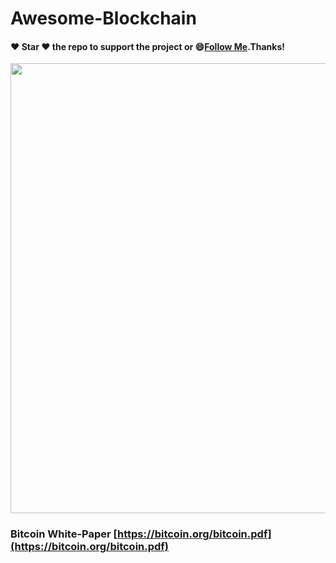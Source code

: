 # Awesome-Blockchain
#### :heart: Star :heart: the repo to support the project or :smile:[Follow Me](https://github.com/pedromassango).Thanks!

<img src="https://github.com/octivia/Android__Basics__Examples/blob/master/Screenshot/sliding_root_nav1.jpeg" alt="" 
width="850" height="720" >
### Bitcoin White-Paper [https://bitcoin.org/bitcoin.pdf](https://bitcoin.org/bitcoin.pdf)
